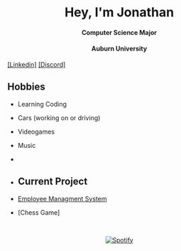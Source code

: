 <h1 align="center"> Hey, I'm Jonathan</h1>
<h4 align="center"> Computer Science Major</h4>
<h4 align="center"> Auburn University</h4>
<a href="https://www.linkedin.com/in/jonathan-ford-174844264/">[Linkedin]</a> <a href="https://discordapp.com/users/jdot021/">[Discord]</a>

## Hobbies
- Learning Coding
- Cars (working on or driving)
- Videogames
- Music
- 

- ## Current Project
- [Employee Managment System](https://github.com/Jdot021/EmployeeManagmentSystem)
- [Chess Game]

&nbsp;<div align="center">
[![Spotify](https://novatorem-nine-mu.vercel.app/api/spotify?background_color=0d1117&border_color=ffffff)](https://open.spotify.com/user/1215525796)
</div>


<!---
Jdot021/Jdot021 is a ✨ special ✨ repository because its `README.md` (this file) appears on your GitHub profile.
You can click the Preview link to take a look at your changes.
--->
